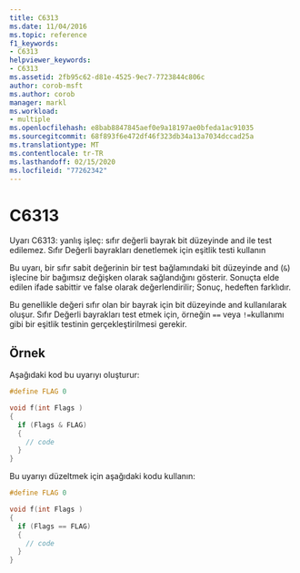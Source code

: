 ```yaml
---
title: C6313
ms.date: 11/04/2016
ms.topic: reference
f1_keywords:
- C6313
helpviewer_keywords:
- C6313
ms.assetid: 2fb95c62-d81e-4525-9ec7-7723844c806c
author: corob-msft
ms.author: corob
manager: markl
ms.workload:
- multiple
ms.openlocfilehash: e8bab8847845aef0e9a18197ae0bfeda1ac91035
ms.sourcegitcommit: 68f893f6e472df46f323db34a13a7034dccad25a
ms.translationtype: MT
ms.contentlocale: tr-TR
ms.lasthandoff: 02/15/2020
ms.locfileid: "77262342"
---
```

# <a name="c6313"></a>C6313
Uyarı C6313: yanlış işleç: sıfır değerli bayrak bit düzeyinde and ile test edilemez. Sıfır Değerli bayrakları denetlemek için eşitlik testi kullanın

 Bu uyarı, bir sıfır sabit değerinin bir test bağlamındaki bit düzeyinde and (`&`) işlecine bir bağımsız değişken olarak sağlandığını gösterir. Sonuçta elde edilen ifade sabittir ve false olarak değerlendirilir; Sonuç, hedeften farklıdır.

 Bu genellikle değeri sıfır olan bir bayrak için bit düzeyinde and kullanılarak oluşur. Sıfır Değerli bayrakları test etmek için, örneğin `==` veya `!=`kullanımı gibi bir eşitlik testinin gerçekleştirilmesi gerekir.

## <a name="example"></a>Örnek
 Aşağıdaki kod bu uyarıyı oluşturur:

```cpp
#define FLAG 0

void f(int Flags )
{
  if (Flags & FLAG)
  {
    // code
  }
}
```

 Bu uyarıyı düzeltmek için aşağıdaki kodu kullanın:

```cpp
#define FLAG 0

void f(int Flags )
{
  if (Flags == FLAG)
  {
    // code
  }
}
```
